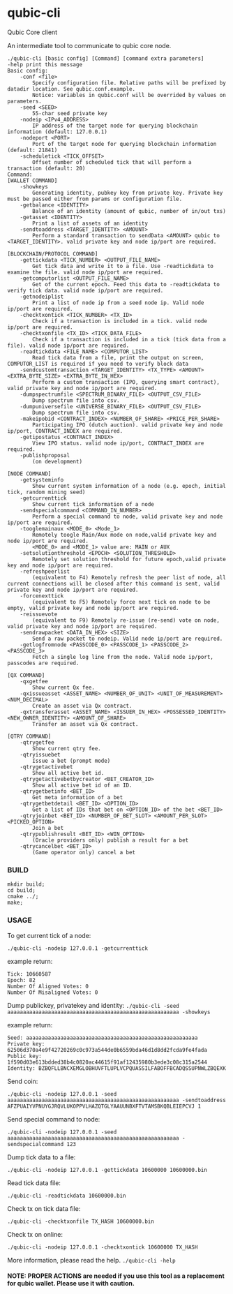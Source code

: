 # qubic-cli

Qubic Core client

An intermediate tool to communicate to qubic core node.
```
./qubic-cli [basic config] [Command] [command extra parameters]
-help print this message
Basic config:
	-conf <file>
		Specify configuration file. Relative paths will be prefixed by datadir location. See qubic.conf.example.
		Notice: variables in qubic.conf will be overrided by values on parameters.
	-seed <SEED>
		55-char seed private key
	-nodeip <IPv4_ADDRESS>
		IP address of the target node for querying blockchain information (default: 127.0.0.1)
	-nodeport <PORT>
		Port of the target node for querying blockchain information (default: 21841)
	-scheduletick <TICK_OFFSET>
		Offset number of scheduled tick that will perform a transaction (default: 20)
Command:
[WALLET COMMAND]
	-showkeys
		Generating identity, pubkey key from private key. Private key must be passed either from params or configuration file.
	-getbalance <IDENTITY>
		Balance of an identity (amount of qubic, number of in/out txs)
	-getasset <IDENTITY>
		Print a list of assets of an identity
	-sendtoaddress <TARGET_IDENTITY> <AMOUNT>
		Perform a standard transaction to sendData <AMOUNT> qubic to <TARGET_IDENTITY>. valid private key and node ip/port are required.

[BLOCKCHAIN/PROTOCOL COMMAND]
	-gettickdata <TICK_NUMBER> <OUTPUT_FILE_NAME>
		Get tick data and write it to a file. Use -readtickdata to examine the file. valid node ip/port are required.
	-getcomputorlist <OUTPUT_FILE_NAME>
		Get of the current epoch. Feed this data to -readtickdata to verify tick data. valid node ip/port are required.
	-getnodeiplist
		Print a list of node ip from a seed node ip. Valid node ip/port are required.
	-checktxontick <TICK_NUMBER> <TX_ID>
		Check if a transaction is included in a tick. valid node ip/port are required.
	-checktxonfile <TX_ID> <TICK_DATA_FILE>
		Check if a transaction is included in a tick (tick data from a file). valid node ip/port are required.
	-readtickdata <FILE_NAME> <COMPUTOR_LIST>
		Read tick data from a file, print the output on screen, COMPUTOR_LIST is required if you need to verify block data
	-sendcustomtransaction <TARGET_IDENTITY> <TX_TYPE> <AMOUNT> <EXTRA_BYTE_SIZE> <EXTRA_BYTE_IN_HEX>
		Perform a custom transaction (IPO, querying smart contract), valid private key and node ip/port are required.
	-dumpspectrumfile <SPECTRUM_BINARY_FILE> <OUTPUT_CSV_FILE>
		Dump spectrum file into csv.
	-dumpuniversefile <UNIVERSE_BINARY_FILE> <OUTPUT_CSV_FILE>
		Dump spectrum file into csv.
	-makeipobid <CONTRACT_INDEX> <NUMBER_OF_SHARE> <PRICE_PER_SHARE>
		Participating IPO (dutch auction). valid private key and node ip/port, CONTRACT_INDEX are required.
	-getipostatus <CONTRACT_INDEX>
		View IPO status. valid node ip/port, CONTRACT_INDEX are required.
	-publishproposal 
		(on development)

[NODE COMMAND]
	-getsysteminfo
		Show current system information of a node (e.g. epoch, initial tick, random mining seed)
	-getcurrenttick
		Show current tick information of a node
	-sendspecialcommand <COMMAND_IN_NUMBER> 
		Perform a special command to node, valid private key and node ip/port are required.	
	-tooglemainaux <MODE_0> <Mode_1> 
		Remotely toogle Main/Aux mode on node,valid private key and node ip/port are required.	
		<MODE_0> and <MODE_1> value are: MAIN or AUX	
	-setsolutionthreshold <EPOCH> <SOLUTION_THRESHOLD> 
		Remotely set solution threshold for future epoch,valid private key and node ip/port are required.	
	-refreshpeerlist
		(equivalent to F4) Remotely refresh the peer list of node, all current connections will be closed after this command is sent, valid private key and node ip/port are required.	
	-forcenexttick
		(equivalent to F5) Remotely force next tick on node to be empty, valid private key and node ip/port are required.	
	-reissuevote
		(equivalent to F9) Remotely re-issue (re-send) vote on node, valid private key and node ip/port are required.	
	-sendrawpacket <DATA_IN_HEX> <SIZE>
		Send a raw packet to nodeip. Valid node ip/port are required.
	-getlogfromnode <PASSCODE_0> <PASSCODE_1> <PASSCODE_2> <PASSCODE_3>
		Fetch a single log line from the node. Valid node ip/port, passcodes are required.

[QX COMMAND]
	-qxgetfee
		Show current Qx fee.
	-qxissueasset <ASSET_NAME> <NUMBER_OF_UNIT> <UNIT_OF_MEASUREMENT> <NUM_DECIMAL>
		Create an asset via Qx contract.
	-qxtransferasset <ASSET_NAME> <ISSUER_IN_HEX> <POSSESSED_IDENTITY> <NEW_OWNER_IDENTITY> <AMOUNT_OF_SHARE>
		Transfer an asset via Qx contract.

[QTRY COMMAND]
	-qtrygetfee
		Show current qtry fee.
	-qtryissuebet
		Issue a bet (prompt mode)
	-qtrygetactivebet
		Show all active bet id.
	-qtrygetactivebetbycreator <BET_CREATOR_ID>
		Show all active bet id of an ID.
	-qtrygetbetinfo <BET_ID>
		Get meta information of a bet
	-qtrygetbetdetail <BET_ID> <OPTION_ID>
		Get a list of IDs that bet on <OPTION_ID> of the bet <BET_ID>
	-qtryjoinbet <BET_ID> <NUMBER_OF_BET_SLOT> <AMOUNT_PER_SLOT> <PICKED_OPTION>
		Join a bet
	-qtrypublishresult <BET_ID> <WIN_OPTION>
		(Oracle providers only) publish a result for a bet
	-qtrycancelbet <BET_ID>
		(Game operator only) cancel a bet
```

### BUILD
```
mkdir build;
cd build;
cmake ../;
make;
```


### USAGE
To get current tick of a node:

`./qubic-cli -nodeip 127.0.0.1 -getcurrenttick`

example return:
```
Tick: 10660587
Epoch: 82
Number Of Aligned Votes: 0
Number Of Misaligned Votes: 0
```

Dump publickey, privatekey and identity:
`./qubic-cli -seed aaaaaaaaaaaaaaaaaaaaaaaaaaaaaaaaaaaaaaaaaaaaaaaaaaaaaaa -showkeys`

example return:
```
Seed: aaaaaaaaaaaaaaaaaaaaaaaaaaaaaaaaaaaaaaaaaaaaaaaaaaaaaaa
Private key: 62506d370a4e9f42720269c0c973a544de0b6559bda46d1d8dd2fcda9fe4fada
Public key: 1f590d03e613bdded38b4c0820ac44615f91af12435980b3ede3c08c315a2544
Identity: BZBQFLLBNCXEMGLOBHUVFTLUPLVCPQUASSILFABOFFBCADQSSUPNWLZBQEXK
```

Send coin:

`./qubic-cli -nodeip 127.0.0.1 -seed aaaaaaaaaaaaaaaaaaaaaaaaaaaaaaaaaaaaaaaaaaaaaaaaaaaaaaa -sendtoaddress AFZPUAIYVPNUYGJRQVLUKOPPVLHAZQTGLYAAUUNBXFTVTAMSBKQBLEIEPCVJ 1`

Send special command to node:

`./qubic-cli -nodeip 127.0.0.1 -seed aaaaaaaaaaaaaaaaaaaaaaaaaaaaaaaaaaaaaaaaaaaaaaaaaaaaaaa -sendspecialcommand 123`

Dump tick data to a file:

`./qubic-cli -nodeip 127.0.0.1 -gettickdata 10600000 10600000.bin`

Read tick data file:

`./qubic-cli -readtickdata 10600000.bin`

Check tx on tick data file:

`./qubic-cli -checktxonfile TX_HASH 10600000.bin`

Check tx on online:

`./qubic-cli -nodeip 127.0.0.1 -checktxontick 10600000 TX_HASH`

More information, please read the help. `./qubic-cli -help`

#### NOTE: PROPER ACTIONS are needed if you use this tool as a replacement for qubic wallet. Please use it with caution.
